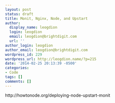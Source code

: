 ```yaml
---
layout: post
status: draft
title: Monit, Nginx, Node, and Upstart
author:
  display_name: leogdion
  login: leogdion
  email: leogdion@brightdigit.com
  url: ''
author_login: leogdion
author_email: leogdion@brightdigit.com
wordpress_id: 229
wordpress_url: http://leogdion.name/?p=215
date: '2014-02-25 20:13:39 -0500'
categories:
- Code
tags: []
comments: []
---
```

<p>http:&#47;&#47;howtonode.org&#47;deploying-node-upstart-monit</p>
